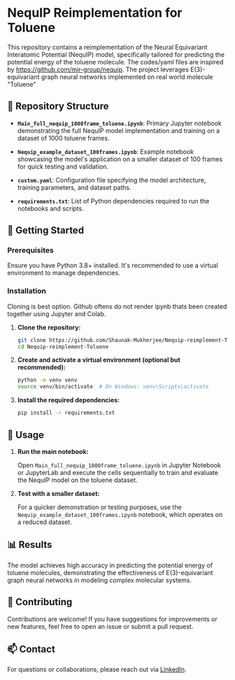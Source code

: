 
# NequIP Reimplementation for Toluene

This repository contains a reimplementation of the Neural Equivariant Interatomic Potential (NequIP) model, specifically tailored for predicting the potential energy of the toluene molecule. The codes/yaml files are inspired by https://github.com/mir-group/nequip. The project leverages E(3)-equivariant graph neural networks implemented on real world molecule "Toluene"

## 📁 Repository Structure

- **`Main_full_nequip_1000frame_toluene.ipynb`**: Primary Jupyter notebook demonstrating the full NequIP model implementation and training on a dataset of 1000 toluene frames.

- **`Nequip_example_dataset_100frames.ipynb`**: Example notebook showcasing the model's application on a smaller dataset of 100 frames for quick testing and validation.

- **`custom.yaml`**: Configuration file specifying the model architecture, training parameters, and dataset paths.

- **`requirements.txt`**: List of Python dependencies required to run the notebooks and scripts.

## 🚀 Getting Started

### Prerequisites

Ensure you have Python 3.8+ installed. It's recommended to use a virtual environment to manage dependencies.

### Installation
Cloning is best option. Github oftens do not render ipynb thats been created together using Jupyter and Colab.

1. **Clone the repository:**

   ```bash
   git clone https://github.com/Shaunak-Mukherjee/Nequip-reimplement-Toluene.git
   cd Nequip-reimplement-Toluene
   ```

2. **Create and activate a virtual environment (optional but recommended):**

   ```bash
   python -m venv venv
   source venv/bin/activate  # On Windows: venv\Scripts\activate
   ```

3. **Install the required dependencies:**

   ```bash
   pip install -r requirements.txt
   ```

## 🧪 Usage

1. **Run the main notebook:**

   Open `Main_full_nequip_1000frame_toluene.ipynb` in Jupyter Notebook or JupyterLab and execute the cells sequentially to train and evaluate the NequIP model on the toluene dataset.

2. **Test with a smaller dataset:**

   For a quicker demonstration or testing purposes, use the `Nequip_example_dataset_100frames.ipynb` notebook, which operates on a reduced dataset.

## 📊 Results

The model achieves high accuracy in predicting the potential energy of toluene molecules, demonstrating the effectiveness of E(3)-equivariant graph neural networks in modeling complex molecular systems.

## 🤝 Contributing

Contributions are welcome! If you have suggestions for improvements or new features, feel free to open an issue or submit a pull request.
## 📫 Contact

For questions or collaborations, please reach out via [LinkedIn](https://www.linkedin.com/in/shaunakmukherjee/).
